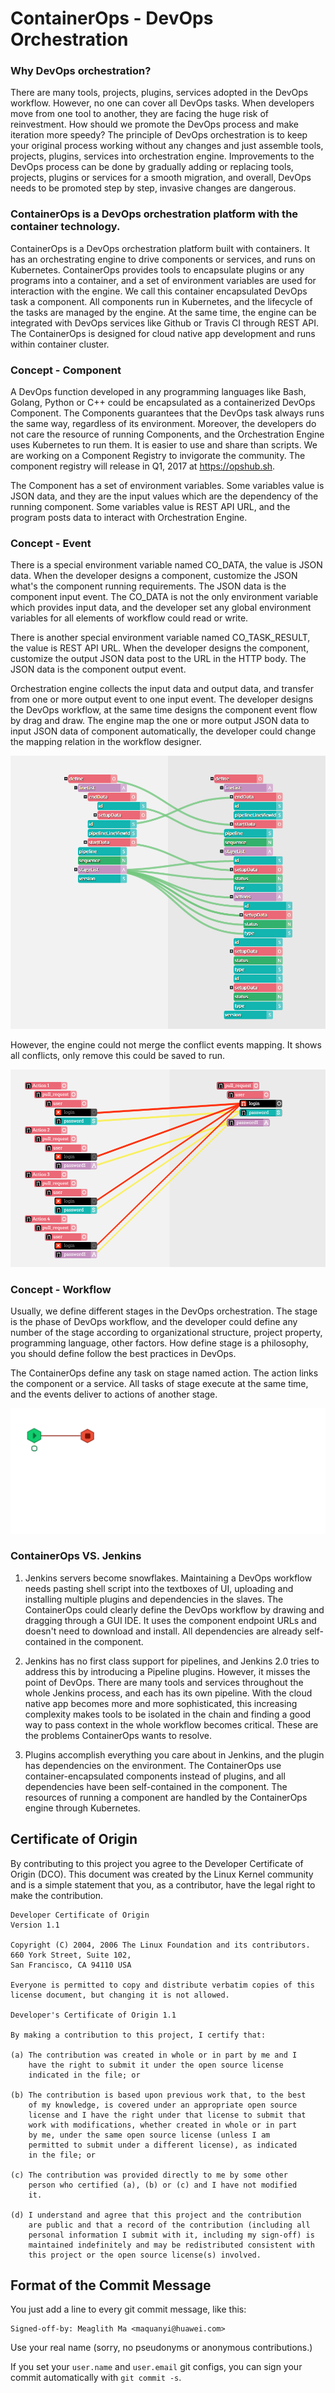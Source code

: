 # ContainerOps - DevOps Orchestration

### Why DevOps orchestration?

There are many tools, projects, plugins, services adopted in the DevOps workflow. However, no one can cover all DevOps tasks. When developers move from one tool to another, they are facing the huge risk of reinvestment. How should we promote the DevOps process and make iteration more speedy? The principle of DevOps orchestration is to keep your original process working without any changes and just assemble tools, projects, plugins, services into orchestration engine. Improvements to the DevOps process can be done by gradually adding or replacing tools, projects, plugins or services for a smooth migration, and overall, DevOps needs to be promoted step by step, invasive changes are dangerous.

### ContainerOps is a DevOps orchestration platform with the container technology.

ContainerOps is a DevOps orchestration platform built with containers. It has an orchestrating engine to drive components or services, and runs on Kubernetes. ContainerOps provides tools to encapsulate plugins or any programs into a container, and a set of environment variables are used for interaction with the engine. We call this container encapsulated DevOps task a component. All components run in Kubernetes, and the lifecycle of the tasks are managed by the engine. At the same time, the engine can be integrated with DevOps services like Github or Travis CI through REST API. The ContainerOps is designed for cloud native app development and runs within container cluster.

### Concept - Component 

A DevOps function developed in any programming languages like Bash, Golang, Python or C++ could be encapsulated as a containerized DevOps Component. The Components guarantees that the DevOps task always runs the same way, regardless of its environment. Moreover, the developers do not care the resource of running Components, and the Orchestration Engine uses Kubernetes to run them. It is easier to use and share than scripts. We are working on a Component Registry to invigorate the community. The component registry will release in Q1, 2017 at https://opshub.sh. 

The Component has a set of environment variables. Some variables value is JSON data, and they are the input values which are the dependency of the running component. Some variables value is REST API URL, and the program posts data to interact with Orchestration Engine. 

### Concept - Event

There is a special environment variable named CO_DATA, the value is JSON data. When the developer designs a component, customize the JSON what's the component running requirements. The JSON data is the component input event. The CO_DATA is not the only environment variable which provides input data, and the developer set any global environment variables for all elements of workflow could read or write.

There is another special environment variable named CO_TASK_RESULT, the value is REST API URL. When the developer designs the component, customize the output JSON data post to the URL in the HTTP body. The JSON data is the component output event.

Orchestration engine collects the input data and output data, and transfer from one or more output event to one input event. The developer designs the DevOps workflow, at the same time designs the component event flow by drag and draw. The engine map the one or more output JSON data to input JSON data of component automatically, the developer could change the mapping relation in the workflow designer.

![Event Linking](docs/images/event-link.jpg)

However, the engine could not merge the conflict events mapping. It shows all conflicts, only remove this could be saved to run.

![Event Conflict](docs/images/event-conflict.jpg)

### Concept - Workflow

Usually, we define different stages in the DevOps orchestration. The stage is the phase of DevOps workflow, and the developer could define any number of the stage according to organizational structure, project property, programming language, other factors. How define stage is a philosophy, you should define follow the best practices in DevOps.

The ContainerOps define any task on stage named action. The action links the component or a service. All tasks of stage execute at the same time, and the events deliver to actions of another stage.

![Workflow Running](docs/images/workflow-running.gif)

### ContainerOps VS. Jenkins

1. Jenkins servers become snowflakes. Maintaining a DevOps workflow needs pasting shell script into the textboxes of UI, uploading and installing multiple plugins and dependencies in the slaves. The ContainerOps could clearly define the DevOps workflow by drawing and dragging through a GUI IDE. It uses the component endpoint URLs and doesn't need to download and install. All dependencies are already self-contained in the component.

2. Jenkins has no first class support for pipelines, and Jenkins 2.0 tries to address this by introducing a Pipeline plugins. However, it misses the point of DevOps. There are many tools and services throughout the whole Jenkins process, and each has its own pipeline. With the cloud native app becomes more and more sophisticated, this increasing complexity makes tools to be isolated in the chain and finding a good way to pass context in the whole workflow becomes critical. These are the problems ContainerOps wants to resolve.

3. Plugins accomplish everything you care about in Jenkins, and the plugin has dependencies on the environment. The ContainerOps use container-encapsulated components instead of plugins, and all dependencies have been self-contained in the component. The resources of running a component are handled by the ContainerOps engine through Kubernetes.



## Certificate of Origin

By contributing to this project you agree to the Developer Certificate of
Origin (DCO). This document was created by the Linux Kernel community and is a
simple statement that you, as a contributor, have the legal right to make the
contribution. 

```
Developer Certificate of Origin
Version 1.1

Copyright (C) 2004, 2006 The Linux Foundation and its contributors.
660 York Street, Suite 102,
San Francisco, CA 94110 USA

Everyone is permitted to copy and distribute verbatim copies of this
license document, but changing it is not allowed.

Developer's Certificate of Origin 1.1

By making a contribution to this project, I certify that:

(a) The contribution was created in whole or in part by me and I
    have the right to submit it under the open source license
    indicated in the file; or

(b) The contribution is based upon previous work that, to the best
    of my knowledge, is covered under an appropriate open source
    license and I have the right under that license to submit that
    work with modifications, whether created in whole or in part
    by me, under the same open source license (unless I am
    permitted to submit under a different license), as indicated
    in the file; or

(c) The contribution was provided directly to me by some other
    person who certified (a), (b) or (c) and I have not modified
    it.

(d) I understand and agree that this project and the contribution
    are public and that a record of the contribution (including all
    personal information I submit with it, including my sign-off) is
    maintained indefinitely and may be redistributed consistent with
    this project or the open source license(s) involved.
```

## Format of the Commit Message

You just add a line to every git commit message, like this:

    Signed-off-by: Meaglith Ma <maquanyi@huawei.com>

Use your real name (sorry, no pseudonyms or anonymous contributions.)

If you set your `user.name` and `user.email` git configs, you can sign your
commit automatically with `git commit -s`.

